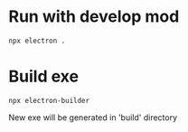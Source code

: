 # Run with develop mod
```
npx electron .
```

# Build exe
```
npx electron-builder
```

New exe will be generated in 'build' directory